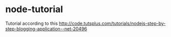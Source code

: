 # node-tutorial
Tutorial according to this
http://code.tutsplus.com/tutorials/nodejs-step-by-step-blogging-application--net-20496
